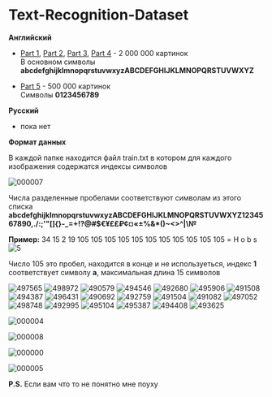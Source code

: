 # Text-Recognition-Dataset

<b>Английский</b>


<ul>
  <li><a href="https://drive.google.com/file/d/1o2dk_HZgcF1ecdb4X8lux-4W8i7lh_ao/view?usp=sharing">Part 1</a>,
  <a href="https://drive.google.com/file/d/1pMYW1gfBCmmFRQSsNTDn-zPWsGssSxyW/view?usp=sharing">Part 2</a>,
  <a href="https://drive.google.com/file/d/1F2KgadB55IrdxoK5e9e06Z9TreNCsvne/view?usp=sharing">Part 3</a>, 
  <a href="https://drive.google.com/file/d/1A4onJ_7d6zm8YX4FhAR03ookyLkgY_Pt/view?usp=sharing">Part 4</a> - 2 000 000 картинок</li>  
  В основном символы <b>abcdefghijklmnopqrstuvwxyzABCDEFGHIJKLMNOPQRSTUVWXYZ</b>
</ul> 
<ul>  
  <li><a href="https://drive.google.com/file/d/1fU99e_7TCrficzJ0NePaw2nuk9b6O437/view?usp=sharing">Part 5</a> - 500 000 картинок</li>  
  Символы <b>0123456789</b>
</ul>

<b>Русский</b>
<ul>
  <li>пока нет</li>
</ul>

<b>Формат данных</b>

В каждой папке находится файл train.txt в котором для каждого изображения содержатся индексы символов

![000007](https://github.com/DonkeySmall/Text-Recognition-Dataset/assets/66531939/d9b6b0fa-f719-4668-820d-73f90bb10c4c)

Числа разделенные пробелами соответствуют символам из этого списка 
<b>abcdefghijklmnopqrstuvwxyzABCDEFGHIJKLMNOPQRSTUVWXYZ1234567890,./:;'"[]{}-_=+!?@#$€¥£₤₽¢¤«±%&*()~<>^|\№</b>

<b>Пример:</b> 34 15 2 19 105 105 105 105 105 105 105 105 105 105 105 = H o b s ![5](https://github.com/DonkeySmall/Text-Recognition-Dataset/assets/66531939/ffc7756d-24b8-42ac-90af-8c713e44c4f7)

Число 105 это пробел, находится в конце и не используеться, индекс <b>1</b> соответствует символу <b>a</b>, максимальная длина 15 символов

![497565](https://github.com/DonkeySmall/Text-Recognition-Dataset/assets/66531939/49d7ed5e-c04e-45bb-8797-168b424b1256)
![498972](https://github.com/DonkeySmall/Text-Recognition-Dataset/assets/66531939/5cf3251e-b18d-428a-8af0-7001f8917d0b)
![490579](https://github.com/DonkeySmall/Text-Recognition-Dataset/assets/66531939/ae490e61-3d26-4de5-88b3-66bf74175fbc)
![494546](https://github.com/DonkeySmall/Text-Recognition-Dataset/assets/66531939/3fa0a3b9-d55d-4962-8e33-7fd2e32b7db0)
![492680](https://github.com/DonkeySmall/Text-Recognition-Dataset/assets/66531939/3887bc94-afc1-422c-96f6-72bd7d2ca593)
![495906](https://github.com/DonkeySmall/Text-Recognition-Dataset/assets/66531939/e808a871-4588-466a-b4ae-28dabff20a86)
![491508](https://github.com/DonkeySmall/Text-Recognition-Dataset/assets/66531939/0203aabe-69b6-461e-b5c2-deb6971772f9)
![494387](https://github.com/DonkeySmall/Text-Recognition-Dataset/assets/66531939/5bb69644-122d-480e-8145-765863906df9)
![496431](https://github.com/DonkeySmall/Text-Recognition-Dataset/assets/66531939/1ca8f159-1548-4c6d-bcf5-6e21a79adc24)
![490692](https://github.com/DonkeySmall/Text-Recognition-Dataset/assets/66531939/83e78094-1b2f-4590-88b6-3ae5bee6edcf)
![492759](https://github.com/DonkeySmall/Text-Recognition-Dataset/assets/66531939/f3a4aa97-70a8-4297-893a-b504a2bb6df0)
![491504](https://github.com/DonkeySmall/Text-Recognition-Dataset/assets/66531939/6d767f80-ea04-4a81-8d65-348d2a8173a2)
![491082](https://github.com/DonkeySmall/Text-Recognition-Dataset/assets/66531939/a8c25a98-560f-48ec-9fa0-be94d415686d)
![497052](https://github.com/DonkeySmall/Text-Recognition-Dataset/assets/66531939/2f0717fd-208d-495b-9e5b-b4418d2b1cd2)
![498748](https://github.com/DonkeySmall/Text-Recognition-Dataset/assets/66531939/8a4ff2cc-9fb2-4719-9ece-a5e622a5065f)
![492995](https://github.com/DonkeySmall/Text-Recognition-Dataset/assets/66531939/1bd4238f-dfc6-4868-9376-f3708b7385e4)
![495104](https://github.com/DonkeySmall/Text-Recognition-Dataset/assets/66531939/7301e3c1-764e-46d9-9ece-233601f5f2c1)
![495387](https://github.com/DonkeySmall/Text-Recognition-Dataset/assets/66531939/998fa06b-cdda-4f6b-8500-8e3247d30bbd)
![494408](https://github.com/DonkeySmall/Text-Recognition-Dataset/assets/66531939/c422dd7f-19e5-4beb-bc7f-c0d04215db56)
![493625](https://github.com/DonkeySmall/Text-Recognition-Dataset/assets/66531939/73d729b0-2a1b-4917-8950-4bcdef18f4b4)


![000004](https://github.com/DonkeySmall/Text-Recognition-Dataset/assets/66531939/7e12f082-e577-4673-88ea-6fd81282dc7b)

![000008](https://github.com/DonkeySmall/Text-Recognition-Dataset/assets/66531939/2d6f3695-6ae7-4123-8f74-b0272f108488)

![000000](https://github.com/DonkeySmall/Text-Recognition-Dataset/assets/66531939/2bd27f81-e935-4d76-aa7b-287e0773981e)

![000005](https://github.com/DonkeySmall/Text-Recognition-Dataset/assets/66531939/e287874b-d296-4baa-b85b-a02d995b851d)


<b>P.S.</b> Если вам что то не понятно мне поуху
